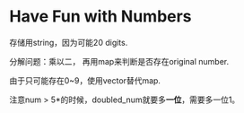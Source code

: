 # Have Fun with Numbers

存储用string，因为可能20 digits.

分解问题：乘以二， 再用map来判断是否存在original number.

由于只可能存在0~9，使用vector替代map.

注意num > 5*的时候，doubled_num就要多**一位**，需要多一位1。